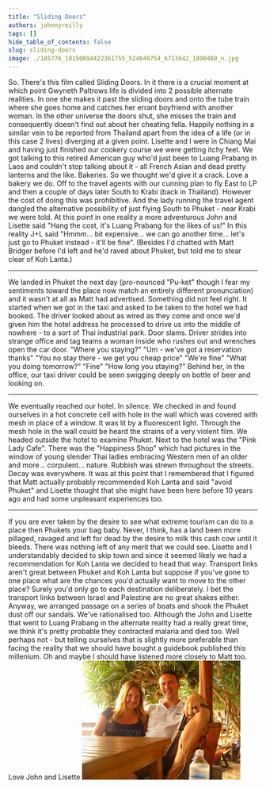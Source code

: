 ```yaml
---
title: "Sliding Doors"
authors: johnnyreilly
tags: []
hide_table_of_contents: false
slug: sliding-doors
image: ./185776_10150094422361755_524646754_6713642_1890488_n.jpg
---
```

So. There's this film called Sliding Doors. In it there is a crucial moment at which point Gwyneth Paltrows life is divided into 2 possible alternate realities. In one she makes it past the sliding doors and onto the tube train where she goes home and catches her errant boyfriend with another woman. In the other universe the doors shut, she misses the train and consequently doesn't find out about her cheating fella. Happily nothing in a similar vein to be reported from Thailand apart from the idea of a life (or in this case 2 lives) diverging at a given point. Lisette and I were in Chiang Mai and having just finished our cookery course we were getting itchy feet. We got talking to this retired American guy who'd just been to Luang Prabang in Laos and couldn't stop talking about it - all French Asian and dead pretty lanterns and the like. Bakeries. So we thought we'd give it a crack. Love a bakery we do. Off to the travel agents with our cunning plan to fly East to LP and then a couple of days later South to Krabi (back in Thailand). However the cost of doing this was prohibitive. And the lady running the travel agent dangled the alternative possibility of just flying South to Phuket - near Krabi we were told. At this point in one reality a more adventurous John and Lisette said "Hang the cost, it's Luang Prabang for the likes of us!" In this reality J+L said "Hmmm... bit expensive... we can go another time... let's just go to Phuket instead - it'll be fine". (Besides I'd chatted with Matt Bridger before I'd left and he'd raved about Phuket, but told me to stear clear of Koh Lanta.) 

---

We landed in Phuket the next day (pro-nounced "Pu-ket" though I fear my sentiments toward the place now match an entirely different pronunciation) and it wasn't at all as Matt had advertised. Something did not feel right. It started when we got in the taxi and asked to be taken to the hotel we had booked. The driver looked about as wired as they come and once we'd given him the hotel address he processed to drive us into the middle of nowhere - to a sort of Thai industrial park. Door slams. Driver strides into strange office and tag teams a woman inside who rushes out and wrenches open the car door. "Where you staying?" "Um - we've got a reservation thanks" "You no stay there - we get you cheap price" "We're fine" "What you doing tomorrow?" "Fine" "How long you staying?" Behind her, in the office, our taxi driver could be seen swigging deeply on bottle of beer and looking on. 
 
---

 We eventually reached our hotel. In silence. We checked in and found ourselves in a hot concrete cell with hole in the wall which was covered with mesh in place of a window. It was lit by a fluorescent light. Through the mesh hole in the wall could be heard the strains of a very violent film. We headed outside the hotel to examine Phuket. Next to the hotel was the "Pink Lady Cafe". There was the "Happiness Shop" which had pictures in the window of young slender Thai ladies embracing Western men of an older and more... corpulent... nature. Rubbish was strewn throughout the streets. Decay was everywhere. It was at this point that I remembered that I figured that Matt actually probably recommended Koh Lanta and said "avoid Phuket" and Lisette thought that she might have been here before 10 years ago and had some unpleasant experiences too.
 
 ---

 If you are ever taken by the desire to see what extreme tourism can do to a place then Phukets your bag baby. Never, I think, has a land been more pillaged, ravaged and left for dead by the desire to milk this cash cow until it bleeds. There was nothing left of any merit that we could see. Lisette and I understandably decided to skip town and since it seemed likely we had a recommendation for Koh Lanta we decided to head that way. Transport links aren't great between Phuket and Koh Lanta but suppose if you've gone to one place what are the chances you'd actually want to move to the other place? Surely you'd only go to each destination deliberately. I bet the transport links between Israel and Palestine are no great shakes either. Anyway, we arranged passage on a series of boats and shook the Phuket dust off our sandals. We've rationalised too. Although the John and Lisette that went to Luang Prabang in the alternate reality had a really great time, we think it's pretty probable they contracted malaria and died too. Well perhaps not - but telling ourselves that is slightly more preferable than facing the reality that we should have bought a guidebook published this millenium. Oh and maybe I should have listened more closely to Matt too. Love John and Lisette ![](185776_10150094422361755_524646754_6713642_1890488_n.jpg)


